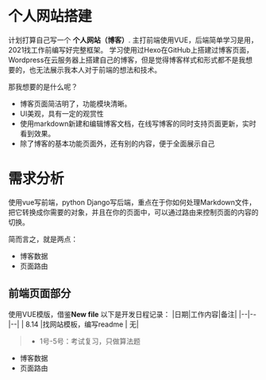 # 个人网站搭建

计划打算自己写一个 **个人网站（博客）**. 主打前端使用VUE，后端简单学习是用，2021找工作前编写好完整框架。
学习使用过Hexo在GitHub上搭建过博客页面，Wordpress在云服务器上搭建自己的博客，但是觉得博客样式和形式都不是我想要的，也无法展示我本人对于前端的想法和技术。

那我想要的是什么呢？

- 博客页面简洁明了，功能模块清晰。
- UI美观，具有一定的观赏性
- 使用markdown新建和编辑博客文档，在线写博客的同时支持页面更新，实时看到效果。
- 除了博客的基本功能页面外，还有别的内容，便于全面展示自己


# 需求分析

使用vue写前端，python  Django写后端，重点在于你如何处理Markdown文件，把它转换成你需要的对象，并且在你的页面中，可以通过路由来控制页面的内容的切换。

简而言之，就是两点：

-   博客数据
-   页面路由

## 前端页面部分

使用VUE模版，借鉴**New file** 
以下是开发日程记录：
|日期|工作内容|备注|
|--|--|--|
| 8.14 |找网站模板，编写readme  | 无|
>  * 1号-5号：考试复习，只做算法题


-   博客数据
-   页面路由

